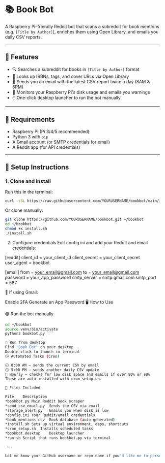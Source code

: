 # 📚 Book Bot

A Raspberry Pi–friendly Reddit bot that scans a subreddit for book mentions (e.g. `[Title by Author]`), enriches them using Open Library, and emails you daily CSV reports.

---

## 🚀 Features

- 🔍 Searches a subreddit for books in `[Title by Author]` format
- 📖 Looks up ISBNs, tags, and cover URLs via Open Library
- 📨 Sends you an email with the latest CSV report twice a day (8AM & 5PM)
- 🧼 Monitors your Raspberry Pi's disk usage and emails you warnings
- 🖱️ One-click desktop launcher to run the bot manually

---

## 💾 Requirements

- Raspberry Pi (Pi 3/4/5 recommended)
- Python 3 with `pip`
- A Gmail account (or SMTP credentials for email)
- A Reddit app (for API credentials)

---

## 🔧 Setup Instructions

### 1. Clone and install

Run this in the terminal:

```bash
curl -sSL https://raw.githubusercontent.com/YOURUSERNAME/bookbot/main/install.sh
```

Or clone manually:

```bash
git clone https://github.com/YOURUSERNAME/bookbot.git ~/bookbot
cd ~/bookbot
chmod +x install.sh
./install.sh
```

2. Configure credentials
Edit config.ini and add your Reddit and email credentials:

[reddit]
client_id = your_client_id
client_secret = your_client_secret
user_agent = bookbot

[email]
from = your_email@gmail.com
to = your_email@gmail.com
password = your_app_password
smtp_server = smtp.gmail.com
smtp_port = 587

📌 If using Gmail:

Enable 2FA
Generate an App Password
🖥️ How to Use

🟢 Run the bot manually
```bash
cd ~/bookbot
source venv/bin/activate
python3 bookbot.py ```

🖱️ Run from desktop
Find "Book Bot" on your desktop
Double-click to launch in terminal
🕒 Automated Tasks (Cron)

🕗 8:00 AM – sends the current CSV by email
🕔 5:00 PM – sends another daily CSV update
🔁 Hourly – checks for low disk space and emails if over 80% or 90%
These are auto-installed with cron_setup.sh.

📁 Files Included

File	Description
*bookbot.py	Main Reddit book scraper
*send_csv_email.py	Sends the CSV via email
*storage_alert.py	Emails you when disk is low
*config.ini	Your Reddit/email credentials
*book_mentions.csv	Book database (auto-generated)
*install.sh	Sets up virtual environment, deps, shortcuts
*cron_setup.sh	Installs scheduled tasks
*bookbot.desktop	Desktop launcher
*run.sh	Script that runs bookbot.py via terminal

---

Let me know your GitHub username or repo name if you'd like me to personalize the URLs for your actual repo!
